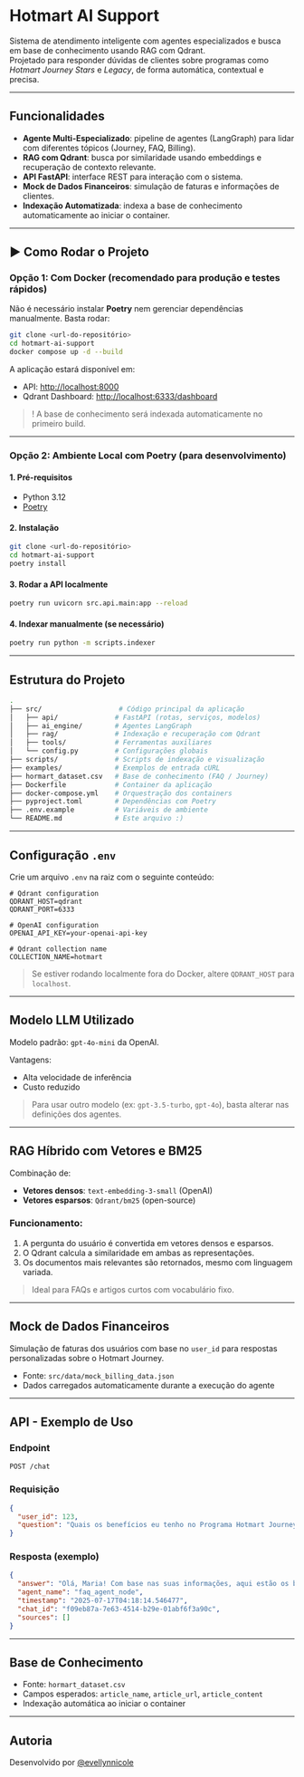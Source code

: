 #  Hotmart AI Support

Sistema de atendimento inteligente com agentes especializados e busca em base de conhecimento usando RAG com Qdrant.  
Projetado para responder dúvidas de clientes sobre programas como *Hotmart Journey Stars* e *Legacy*, de forma automática, contextual e precisa.

---

##  Funcionalidades

- **Agente Multi-Especializado**: pipeline de agentes (LangGraph) para lidar com diferentes tópicos (Journey, FAQ, Billing).
- **RAG com Qdrant**: busca por similaridade usando embeddings e recuperação de contexto relevante.
- **API FastAPI**: interface REST para interação com o sistema.
- **Mock de Dados Financeiros**: simulação de faturas e informações de clientes.
- **Indexação Automatizada**: indexa a base de conhecimento automaticamente ao iniciar o container.

---

## ▶ Como Rodar o Projeto

###  Opção 1: Com Docker (recomendado para produção e testes rápidos)

Não é necessário instalar **Poetry** nem gerenciar dependências manualmente. Basta rodar:

```bash
git clone <url-do-repositório>
cd hotmart-ai-support
docker compose up -d --build
```

A aplicação estará disponível em:

- API: [http://localhost:8000](http://localhost:8000)  
- Qdrant Dashboard: [http://localhost:6333/dashboard](http://localhost:6333/dashboard)

> ! A base de conhecimento será indexada automaticamente no primeiro build.

---

###  Opção 2: Ambiente Local com Poetry (para desenvolvimento)

#### 1. Pré-requisitos

- Python 3.12
- [Poetry](https://python-poetry.org/docs/#installation)

#### 2. Instalação

```bash
git clone <url-do-repositório>
cd hotmart-ai-support
poetry install
```

#### 3. Rodar a API localmente

```bash
poetry run uvicorn src.api.main:app --reload
```

#### 4. Indexar manualmente (se necessário)

```bash
poetry run python -m scripts.indexer
```

---

##  Estrutura do Projeto

```bash
.
├── src/                   # Código principal da aplicação
│   ├── api/              # FastAPI (rotas, serviços, modelos)
│   ├── ai_engine/        # Agentes LangGraph
│   ├── rag/              # Indexação e recuperação com Qdrant
│   ├── tools/            # Ferramentas auxiliares
│   └── config.py         # Configurações globais
├── scripts/              # Scripts de indexação e visualização
├── examples/             # Exemplos de entrada cURL
├── hormart_dataset.csv   # Base de conhecimento (FAQ / Journey)
├── Dockerfile            # Container da aplicação
├── docker-compose.yml    # Orquestração dos containers
├── pyproject.toml        # Dependências com Poetry
├── .env.example          # Variáveis de ambiente
└── README.md             # Este arquivo :)
```

---

##  Configuração `.env`

Crie um arquivo `.env` na raiz com o seguinte conteúdo:

```env
# Qdrant configuration
QDRANT_HOST=qdrant
QDRANT_PORT=6333

# OpenAI configuration
OPENAI_API_KEY=your-openai-api-key

# Qdrant collection name
COLLECTION_NAME=hotmart
```

>  Se estiver rodando localmente fora do Docker, altere `QDRANT_HOST` para `localhost`.

---

##  Modelo LLM Utilizado

Modelo padrão: `gpt-4o-mini` da OpenAI.

Vantagens:

- Alta velocidade de inferência
- Custo reduzido

>  Para usar outro modelo (ex: `gpt-3.5-turbo`, `gpt-4o`), basta alterar nas definições dos agentes.

---

##  RAG Híbrido com Vetores e BM25

Combinação de:

- **Vetores densos**: `text-embedding-3-small` (OpenAI)
- **Vetores esparsos**: `Qdrant/bm25` (open-source)

### Funcionamento:

1. A pergunta do usuário é convertida em vetores densos e esparsos.
2. O Qdrant calcula a similaridade em ambas as representações.
3. Os documentos mais relevantes são retornados, mesmo com linguagem variada.

>  Ideal para FAQs e artigos curtos com vocabulário fixo.

---

##  Mock de Dados Financeiros

Simulação de faturas dos usuários com base no `user_id` para respostas personalizadas sobre o Hotmart Journey.

- Fonte: `src/data/mock_billing_data.json`
- Dados carregados automaticamente durante a execução do agente

---

##  API - Exemplo de Uso

### Endpoint

```http
POST /chat
```

### Requisição

```json
{
  "user_id": 123,
  "question": "Quais os benefícios eu tenho no Programa Hotmart Journey?"
}
```

### Resposta (exemplo)

```json
{
  "answer": "Olá, Maria! Com base nas suas informações, aqui estão os benefícios que você pode ter no Programa Hotmart Journey:\n\n### Hotmart Journey Stars\n- **Performance nos últimos 12 meses**: Você alcançou R$ 125.000,00 em faturamento líquido...\n\n### Hotmart Journey Legacy\nVocê está no **Hotmart Mission** do **Earth Chapter**...\n\n**Recompensas**: ...\n\n### Cartão Hotmart\nVocê pode solicitar o **Cartão Hotmart** na categoria **Business**...",
  "agent_name": "faq_agent_node",
  "timestamp": "2025-07-17T04:18:14.546477",
  "chat_id": "f09eb87a-7e63-4514-b29e-01abf6f3a90c",
  "sources": []
}
```

---

##  Base de Conhecimento

- Fonte: `hormart_dataset.csv`
- Campos esperados: `article_name`, `article_url`, `article_content`
- Indexação automática ao iniciar o container


---

##  Autoria

Desenvolvido por [@evellynnicole](https://github.com/evellynnicole)

